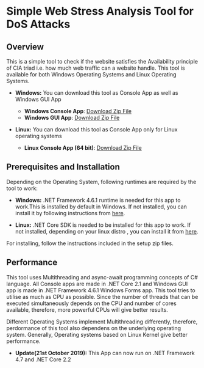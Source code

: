# Simple Web Stress Analysis Tool for DoS Attacks
## Overview

This is a simple tool to check if the website satisfies the Availability principle of CIA triad i.e. how much web traffic can  a website handle. This tool is available for both Windows Operating Systems and Linux Operating Systems.

- **Windows:** You can download this tool as Console App as well as Windows GUI App
    - **Windows Console App**: [Download Zip File](https://sudeshkumar.me/SimpleWebStressAnalysisTool(WindowsConsole).zip)
    - **Windows GUI App**: [Download Zip File](https://sudeshkumar.me/SimpleWebStressAnalysisTool(WindowsGUI).zip)

- **Linux:** You can download this tool as Console App only for Linux operating systems
    - **Linux Console App (64 bit)**: [Download Zip File](https://sudeshkumar.me/SimpleWebStressAnalysisTool(LinuxConsole-64bit).zip)

## Prerequisites and Installation

Depending on the Operating System, following runtimes are required by the tool to work:

- **Windows:** .NET Framework 4.6.1 runtime is needed for this app to work.This is installed by default in Windows. If not installed, you can install it by following instructions from [here](https://dotnet.microsoft.com/download/thank-you/net472).

- **Linux:** .NET Core SDK is needed to be installed for this app to work. If not installed, depending on your linux distro , you can install it from [here](https://dotnet.microsoft.com/download/linux-package-manager/ubuntu18-04/sdk-current).

For installing, follow the instructions included in the setup zip files.

## Performance

This tool uses Multithreading and async-await programming concepts of C# language. All Console apps are made in .NET Core 2.1 and Windows GUI app is made in .NET Framework 4.6.1 Windows Forms app. This tool tries to utilise as much as CPU as possible. Since the number of threads that can be executed simultaneously depends on the CPU and number of cores available, therefore, more powerful CPUs will give better results.

Different Operating Systems implement Multithreading differently, therefore, perdormance of this tool also dependens on the underlying operating system. Generally, Operating systems based on Linux Kernel give better performance.
- **Update(21st October 2019):** This App can now run on .NET Framework 4.7 and .NET Core 2.2
